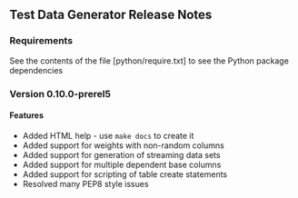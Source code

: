 ## Test Data Generator Release Notes

### Requirements

See the contents of the file [python/require.txt] to see the Python package dependencies

### Version 0.10.0-prerel5

#### Features
* Added HTML help - use `make docs` to create it
* Added support for weights with non-random columns
* Added support for generation of streaming data sets
* Added support for multiple dependent base columns
* Added support for scripting of table create statements
* Resolved many PEP8 style issues
 

